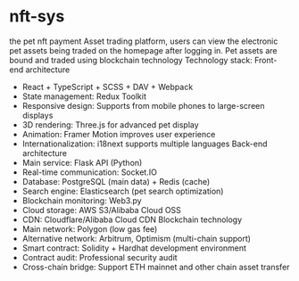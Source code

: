 # nft-sys
the pet nft payment
Asset trading platform, users can view the electronic pet assets being traded on the homepage after logging in. Pet assets are bound and traded using blockchain technology
Technology stack:
Front-end architecture
- React + TypeScript + SCSS + DAV + Webpack
- State management: Redux Toolkit
- Responsive design: Supports from mobile phones to large-screen displays
- 3D rendering: Three.js for advanced pet display
- Animation: Framer Motion improves user experience
- Internationalization: i18next supports multiple languages
Back-end architecture
- Main service: Flask API (Python)
- Real-time communication: Socket.IO
- Database: PostgreSQL (main data) + Redis (cache)
- Search engine: Elasticsearch (pet search optimization)
- Blockchain monitoring: Web3.py
- Cloud storage: AWS S3/Alibaba Cloud OSS
- CDN: Cloudflare/Alibaba Cloud CDN
Blockchain technology
- Main network: Polygon (low gas fee)
- Alternative network: Arbitrum, Optimism (multi-chain support)
- Smart contract: Solidity + Hardhat development environment
- Contract audit: Professional security audit
- Cross-chain bridge: Support ETH mainnet and other chain asset transfer
